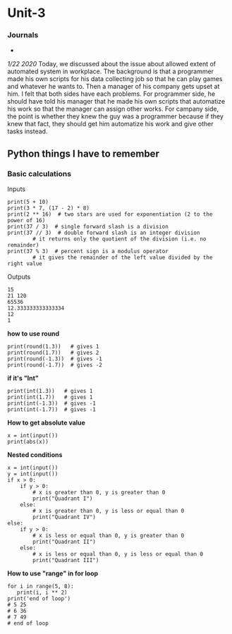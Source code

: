 # Unit-3

 ### Journals ###
*

*1/22 2020*
 Today, we discussed about the issue about allowed extent of automated system in workplace. The background is that a programmer made his own scripts for his data collecting job so that he can play games and whatever he wants to. Then a manager of his company gets upset at him. I felt that both sides have each problems. For programmer side, he should have told his manager that he made his own scripts that automatize his work so that the manager can assign other works.  For campany side, the point is whether they knew the guy was a programmer because if they knew that fact, they should get him automatize his work and give other tasks instead.
 
 ## Python things I have to remember ##
 ### Basic calculations ###
 Inputs
```
print(5 + 10)
print(3 * 7, (17 - 2) * 8)
print(2 ** 16)  # two stars are used for exponentiation (2 to the power of 16)
print(37 / 3)  # single forward slash is a division
print(37 // 3)  # double forward slash is an integer division
        # it returns only the quotient of the division (i.e. no remainder)
print(37 % 3)  # percent sign is a modulus operator
        # it gives the remainder of the left value divided by the right value
```
Outputs
```
15
21 120
65536
12.333333333333334
12
1
```
**how to use round**
```
print(round(1.3))   # gives 1
print(round(1.7))   # gives 2
print(round(-1.3))  # gives -1
print(round(-1.7))  # gives -2
```
**if it's "Int"**
```
print(int(1.3))   # gives 1
print(int(1.7))   # gives 1
print(int(-1.3))  # gives -1
print(int(-1.7))  # gives -1
```
**How to get absolute value**
```
x = int(input())
print(abs(x))
```
**Nested conditions**
```
x = int(input())
y = int(input())
if x > 0:
    if y > 0:
        # x is greater than 0, y is greater than 0
        print("Quadrant I")
    else:    
        # x is greater than 0, y is less or equal than 0
        print("Quadrant IV")
else:
    if y > 0:
        # x is less or equal than 0, y is greater than 0
        print("Quadrant II")
    else:    
        # x is less or equal than 0, y is less or equal than 0
        print("Quadrant III")
  ```
 **How to use "range" in for loop**
 ```
 for i in range(5, 8):
    print(i, i ** 2)
print('end of loop')
# 5 25
# 6 36
# 7 49
# end of loop
```

